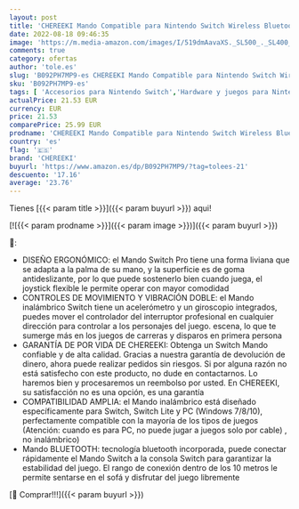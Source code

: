 ```yaml
---
layout: post
title: 'CHEREEKI Mando Compatible para Nintendo Switch Wireless Bluetooth Pro Controller Controlador Inalámbrico con Dual Motor/ Batería Recargable /Control de Movimiento'
date: 2022-08-18 09:46:35
image: 'https://m.media-amazon.com/images/I/519dmAavaXS._SL500_._SL400_.jpg'
comments: true
category: ofertas
author: 'tole.es'
slug: 'B092PH7MP9-es CHEREEKI Mando Compatible para Nintendo Switch Wireless...'
sku: 'B092PH7MP9-es'
tags: [ 'Accesorios para Nintendo Switch','Hardware y juegos para Nintendo Switch','Mandos para Nintendo Switch','Videojuegos','chereeki','nintendo','🇪🇸', ]
actualPrice: 21.53 EUR
currency: EUR
price: 21.53
comparePrice: 25.99 EUR
prodname: 'CHEREEKI Mando Compatible para Nintendo Switch Wireless Bluetooth Pro Controller Controlador Inalámbrico con Dual Motor/ Batería Recargable /Control de Movimiento'
country: 'es'
flag: '🇪🇸'
brand: 'CHEREEKI'
buyurl: 'https://www.amazon.es/dp/B092PH7MP9/?tag=tolees-21'
descuento: '17.16'
average: '23.76'
---
```


Tienes [{{< param title >}}]({{< param buyurl >}}) aqui!

[![{{< param prodname >}}]({{< param image >}})]({{< param buyurl >}})

🔎:

- DISEÑO ERGONÓMICO: el Mando Switch Pro tiene una forma liviana que se adapta a la palma de su mano, y la superficie es de goma antideslizante, por lo que puede sostenerlo bien cuando juega, el joystick flexible le permite operar con mayor comodidad
- CONTROLES DE MOVIMIENTO Y VIBRACIÓN DOBLE: el Mando inalámbrico Switch tiene un acelerómetro y un giroscopio integrados, puedes mover el controlador del interruptor profesional en cualquier dirección para controlar a los personajes del juego. escena, lo que te sumerge más en los juegos de carreras y disparos en primera persona
- GARANTÍA DE POR VIDA DE CHEREEKI: Obtenga un Switch Mando confiable y de alta calidad. Gracias a nuestra garantía de devolución de dinero, ahora puede realizar pedidos sin riesgos. Si por alguna razón no está satisfecho con este producto, no dude en contactarnos. Lo haremos bien y procesaremos un reembolso por usted. En CHEREEKI, su satisfacción no es una opción, es una garantía
- COMPATIBILIDAD AMPLIA: el Mando inalámbrico está diseñado específicamente para Switch, Switch Lite y PC (Windows 7/8/10), perfectamente compatible con la mayoría de los tipos de juegos (Atención: cuando es para PC, no puede jugar a juegos solo por cable) , no inalámbrico)
- Mando BLUETOOTH: tecnología bluetooth incorporada, puede conectar rápidamente el Mando Switch a la consola Switch para garantizar la estabilidad del juego. El rango de conexión dentro de los 10 metros le permite sentarse en el sofá y disfrutar del juego libremente

[🛒 Comprar!!!]({{< param buyurl >}})
